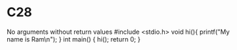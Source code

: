 # C28
No arguments without return values 
#include <stdio.h>
void hi(){
    printf("My name is Ram\n");
}
int main()
{
hi();
    return 0;
}


